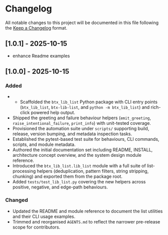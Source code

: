 # Changelog

All notable changes to this project will be documented in this file following
the [Keep a Changelog](https://keepachangelog.com/) format.

## [1.0.1] - 2025-10-15

- enhance Readme examples

## [1.0.0] - 2025-10-15

### Added
- - Scaffolded the `btx_lib_list` Python package with CLI entry points (`btx_lib_list`, `btx-lib-list`, and `python -m btx_lib_list`) and rich-click powered help output.
- Shipped the greeting and failure behaviour helpers (`emit_greeting`, `raise_intentional_failure`, `print_info`) with unit-tested coverage.
- Provisioned the automation suite under `scripts/` supporting build, release, version bumping, and metadata inspection tasks.
- Established the pytest-based test suite for behaviours, CLI commands, scripts, and module metadata.
- Authored the initial documentation set including README, INSTALL, architecture concept overview, and the system design module reference.
- Introduced the `btx_lib_list.lib_list` module with a full suite of list-processing helpers (deduplication, pattern filters, string stripping, chunking) and exported them from the package root.
- Added `tests/test_lib_list.py` covering the new helpers across positive, negative, and edge-path behaviours.

### Changed
- Updated the README and module reference to document the list utilities and their CLI usage examples.
- Trimmed and reorganised `AGENTS.md` to reflect the narrower pre-release scope for contributors.
